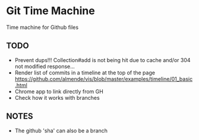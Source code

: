 Git Time Machine
=================

Time machine for Github files

## TODO
- Prevent dups!!! Collection#add is not being hit due to cache and/or 304 not modified response...
- Render list of commits in a timeline at the top of the page https://github.com/almende/vis/blob/master/examples/timeline/01_basic.html
- Chrome app to link directly from GH
- Check how it works with branches

## NOTES

- The github 'sha' can also be a branch
